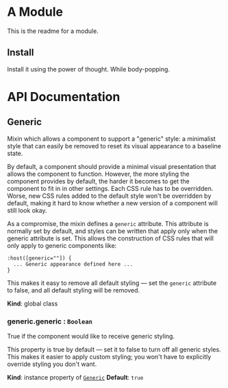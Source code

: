 # A Module
This is the readme for a module.

## Install
Install it using the power of thought. While body-popping.

# API Documentation
<a name="Generic"></a>
## Generic
Mixin which allows a component to support a "generic" style: a minimalist
style that can easily be removed to reset its visual appearance to a
baseline state.

By default, a component should provide a minimal visual presentation that
allows the component to function. However, the more styling the component
provides by default, the harder it becomes to get the component to fit in
in other settings. Each CSS rule has to be overridden. Worse, new CSS rules
added to the default style won't be overridden by default, making it hard
to know whether a new version of a component will still look okay.

As a compromise, the mixin defines a `generic` attribute. This attribute is
normally set by default, and styles can be written that apply only when the
generic attribute is set. This allows the construction of CSS rules that
will only apply to generic components like:

    :host([generic=""]) {
      ... Generic appearance defined here ...
    }

This makes it easy to remove all default styling — set the `generic`
attribute to false, and all default styling will be removed.

  **Kind**: global class
<a name="Generic+generic"></a>
### generic.generic : <code>Boolean</code>
True if the component would like to receive generic styling.

This property is true by default — set it to false to turn off all
generic styles. This makes it easier to apply custom styling; you won't
have to explicitly override styling you don't want.

  **Kind**: instance property of <code>[Generic](#Generic)</code>
**Default**: <code>true</code>  
